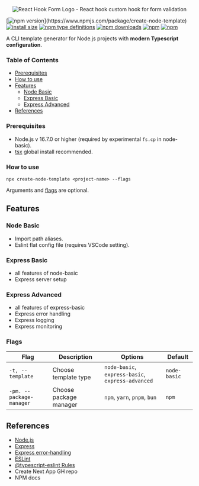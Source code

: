 <div align="center" class="banner">
  <img
    src="https://github.com/AndyOooh/create-node-template/assets/60953822/7d340216-a4a0-4aec-af00-d724e1e9c446"
    alt="React Hook Form Logo - React hook custom hook for form validation"
  />
</div>

<!-- https://shields.io/badges -->
<!-- style string
Possible values: [flat, flat-square, plastic, for-the-badge, social] -->

<!-- [![npm bundle size](https://img.shields.io/bundlephobia/min/create-node-template)](https://bundlephobia.com/result?p=create-node-template)
[![npm bundle size](https://img.shields.io/bundlephobia/minzip/create-node-template)](https://bundlephobia.com/result?p=create-node-template) -->

[![npm version](https://img.shields.io/npm/v/create-node-template.svg?)](https://www.npmjs.com/package/create-node-template)
[![install size](https://packagephobia.now.sh/badge?p=create-node-template)](https://packagephobia.now.sh/result?p=create-node-template)
[![npm type definitions](https://img.shields.io/npm/types/create-node-template.svg)](https://www.npmjs.com/package/create-node-template)
[![npm downloads](https://img.shields.io/npm/dm/create-node-template.svg?style=plastic)](https://www.npmjs.com/package/create-node-template)
[![npm](https://img.shields.io/npm/dt/create-node-template.svg?style=plastic)](https://www.npmjs.com/package/create-node-template)
[![npm](https://img.shields.io/npm/l/create-node-template?style=plastic)](https://github.com/AndyOooh/create-node-template/blob/master/LICENSE)

<!-- ### Description -->

A CLI template generator for Node.js projects with **modern Typescript configuration**.

### Table of Contents

- [Prerequisites](#prerequisites)
- [How to use](#how-to-use)
- [Features](#features)
  - [Node Basic](#node-basic)
  - [Express Basic](#express-basic)
  - [Express Advanced](#express-advanced)
- [References](#references)

### Prerequisites

- Node.js v 16.7.0 or higher (required by experimental `fs.cp` in node-basic).
- [tsx](https://www.npmjs.com/package/tsx) global install recommended.

### How to use

```
npx create-node-template <project-name> --flags
```

Arguments and [flags](#flags) are optional.

## Features

### Node Basic

- Import path aliases.
- Eslint flat config file (requires VSCode setting).

### Express Basic

- all features of node-basic
- Express server setup

### Express Advanced

- all features of express-basic
- Express error handling
- Express logging
- Express monitoring

### Flags

| Flag | Description | Options | Default |
| --- | --- | --- | --- |
| `-t, --template` | Choose template type | `node-basic`, `express-basic`, `express-advanced` | `node-basic` |
| `-pm. --package-manager` | Choose package manager | `npm`, `yarn`, `pnpm`, `bun` | `npm` |

## References

- [Node.js](https://nodejs.org/en/)
- [Express](https://expressjs.com/)
- [Express error-handling](https://expressjs.com/en/guide/error-handling.html)
- [ESLint](https://eslint.org/)
- [@typescript-eslint Rules](https://eslint.org/docs/rules/)
- Create Next App GH repo
- NPM docs
